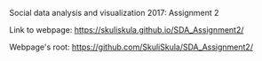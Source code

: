 Social data analysis and visualization 2017: Assignment 2

Link to webpage: https://skuliskula.github.io/SDA_Assignment2/

Webpage's root: https://github.com/SkuliSkula/SDA_Assignment2/
